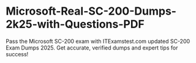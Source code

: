 # Microsoft-Real-SC-200-Dumps-2k25-with-Questions-PDF
Pass the Microsoft SC-200 exam with ITExamstest.com updated SC-200 Exam Dumps 2025. Get accurate, verified dumps and expert tips for success!
